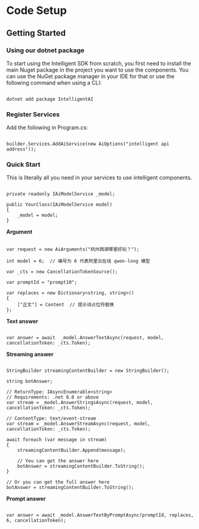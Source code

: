 # Code Setup

## Getting Started

### Using our dotnet package

To start using the Intelligent SDK from scratch,  you first need to install the main Nuget package in the project you want to use the components. You can use the NuGet package manager in your IDE for that or use the following command when using a CLI:

```CSharp

dotnet add package IntelligentAI

```

### Register Services

Add the following in Program.cs:

```CSharp 

builder.Services.AddAiService(new AiOptions("intelligent api address"));

```

### Quick Start

This is literally all you need in your services  to use intelligent components.

```CSharp 

private readonly IAiModelService _model;

public YourClass(IAiModelService model)
{
    _model = model;
}

```

**Argument**

```CSharp 

var request = new AiArguments("杭州西湖哪里好玩？");

int model = 6;  // 编号为 6 代表阿里云在线 qwen-long 模型

var _cts = new CancellationTokenSource();

var promptId = "prompt10";

var replaces = new Dictionary<string, string>()
{
    ["正文"] = Content  // 提示词占位符替换
};

```

**Text answer**

```CSharp 

var answer = await  _model.AnswerTextAsync(request, model, cancellationToken: _cts.Token);

```

**Streaming answer**

```CSharp 

StringBuilder streamingContentBuilder = new StringBuilder();

string botAnswer;

// ReturnType: IAsyncEnumerable<string>
// Requirements: .net 8.0 or above
var stream = _model.AnswerStringsAsync(request, model, cancellationToken: _cts.Token);

// ContentType: text/event-stream
var stream = _model.AnswerStreamAsync(request, model, cancellationToken: _cts.Token);

await foreach (var message in stream)
{
    streamingContentBuilder.Append(message);

    // You can get the answer here
    botAnswer = streamingContentBuilder.ToString(); 
}

// Or you can get the full answer here
botAnswer = streamingContentBuilder.ToString(); 

```

**Prompt answer**

```CSharp 

var answer = await _model.AnswerTextByPromptAsync(promptId, replaces, 6, cancellationToken);

```
